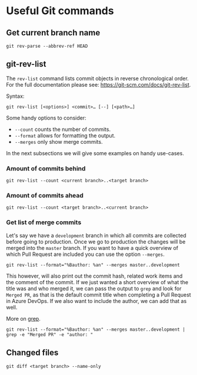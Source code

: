 # Useful Git commands

## Get current branch name

```commandline
git rev-parse --abbrev-ref HEAD
```
## git-rev-list

The `rev-list` command lists commit objects in reverse chronological order.
For the full documentation please see: https://git-scm.com/docs/git-rev-list.

Syntax:
```commandline
git rev-list [<options>] <commit>…​ [--] [<path>…​]
```

Some handy options to consider:

* `--count` counts the number of commits.
* `--format` allows for formatting the output.
* `--merges` only show merge commits.

In the next subsections we will give some examples on handy use-cases.

### Amount of commits behind

```commandline
git rev-list --count <current branch>..<target branch>
```

### Amount of commits ahead

```commandline
git rev-list --count <target branch>..<current branch>
```

### Get list of merge commits
Let's say we have a `development` branch in which all commits are collected before going
to production. Once we go to production the changes will be merged into the `master` branch.
If you want to have a quick overview of which Pull Request are included you can use the 
option `--merges`.

```commandline
git rev-list --format="%Bauthor: %an" --merges master..development
```

This however, will also print out the commit hash, related work items and the comment of the 
commit. If we just wanted a short overview of what the title was and who merged it, we can
pass the output to `grep` and look for `Merged PR`, as that is the default commit title when
completing a Pull Request in Azure DevOps. If we also want to include the author, we can add
that as well.

More on [grep](grep.md).

```commandline
git rev-list --format="%Bauthor: %an" --merges master..development | grep -e "Merged PR" -e "author: "
```

## Changed files

```commandline
git diff <target branch> --name-only
```